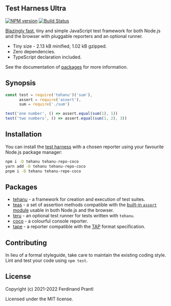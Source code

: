 ## Test Harness Ultra

[![NPM version](https://badge.fury.io/js/tehanu.png)](http://badge.fury.io/js/tehanu)
[![Build Status](https://github.com/prantlf/tehanu/workflows/Test/badge.svg)](https://github.com/prantlf/tehanu/actions)

[Blazingly fast](./benchmarks#readme), tiny and simple JavaScript test framework for both Node.js and the browser with pluggable reporters and an optional runner.

* Tiny size - 2.13 kB minified, 1.02 kB gzipped.
* Zero dependencies.
* TypeScript declaration included.

See the documentation of [packages](#packages) for more information.

## Synopsis

```js
const test = require('tehanu')('sum'),
      assert = require('assert'),
      sum = require('./sum')

test('one number', () => assert.equal(sum(1), 1))
test('two numbers', () => assert.equal(sum(1, 2), 3))
```

## Installation

You can install the [test harness](./packages/index#readme) with a chosen reporter using your favourite Node.js package manager:

```sh
npm i -D tehanu tehanu-repo-coco
yarn add -D tehanu tehanu-repo-coco
pnpm i -D tehanu tehanu-repo-coco
```

## Packages

* [tehanu](./packages/index#readme) - a framework for creation and execution of test suites.
* [teas](./packages/teas#readme) - a set of assertion methods compatible with the [built-in `assert` module] usable in both Node.js and the browser.
* [teru](./packages/teru#readme) - an optional test runner for tests written with `tehanu`.
* [coco](./packages/coco#readme) - a colourful console reporter.
* [tape](./packages/tape#readme) - a reporter compatible with the [TAP] format specification.

## Contributing

In lieu of a formal styleguide, take care to maintain the existing coding style. Lint and test your code using `npm test`.

## License

Copyright (c) 2021-2022 Ferdinand Prantl

Licensed under the MIT license.

[built-in `assert` module]: https://nodejs.org/api/assert.html
[TAP]: https://node-tap.org/tap-protocol/
